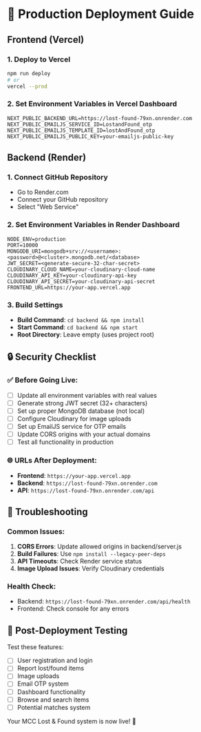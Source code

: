 # 🚀 Production Deployment Guide

## Frontend (Vercel)

### 1. Deploy to Vercel
```bash
npm run deploy
# or
vercel --prod
```

### 2. Set Environment Variables in Vercel Dashboard
```
NEXT_PUBLIC_BACKEND_URL=https://lost-found-79xn.onrender.com
NEXT_PUBLIC_EMAILJS_SERVICE_ID=LostandFound_otp
NEXT_PUBLIC_EMAILJS_TEMPLATE_ID=lostAndFound_otp
NEXT_PUBLIC_EMAILJS_PUBLIC_KEY=your-emailjs-public-key
```

## Backend (Render)

### 1. Connect GitHub Repository
- Go to Render.com
- Connect your GitHub repository
- Select "Web Service"

### 2. Set Environment Variables in Render Dashboard
```
NODE_ENV=production
PORT=10000
MONGODB_URI=mongodb+srv://<username>:<password>@<cluster>.mongodb.net/<database>
JWT_SECRET=<generate-secure-32-char-secret>
CLOUDINARY_CLOUD_NAME=your-cloudinary-cloud-name
CLOUDINARY_API_KEY=your-cloudinary-api-key
CLOUDINARY_API_SECRET=your-cloudinary-api-secret
FRONTEND_URL=https://your-app.vercel.app
```

### 3. Build Settings
- **Build Command**: `cd backend && npm install`
- **Start Command**: `cd backend && npm start`
- **Root Directory**: Leave empty (uses project root)

## 🔒 Security Checklist

### ✅ Before Going Live:
- [ ] Update all environment variables with real values
- [ ] Generate strong JWT secret (32+ characters)
- [ ] Set up proper MongoDB database (not local)
- [ ] Configure Cloudinary for image uploads
- [ ] Set up EmailJS service for OTP emails
- [ ] Update CORS origins with your actual domains
- [ ] Test all functionality in production

### 🌐 URLs After Deployment:
- **Frontend**: `https://your-app.vercel.app`
- **Backend**: `https://lost-found-79xn.onrender.com`
- **API**: `https://lost-found-79xn.onrender.com/api`

## 🔧 Troubleshooting

### Common Issues:
1. **CORS Errors**: Update allowed origins in backend/server.js
2. **Build Failures**: Use `npm install --legacy-peer-deps`
3. **API Timeouts**: Check Render service status
4. **Image Upload Issues**: Verify Cloudinary credentials

### Health Check:
- Backend: `https://lost-found-79xn.onrender.com/api/health`
- Frontend: Check console for any errors

## 📱 Post-Deployment Testing

Test these features:
- [ ] User registration and login
- [ ] Report lost/found items
- [ ] Image uploads
- [ ] Email OTP system
- [ ] Dashboard functionality
- [ ] Browse and search items
- [ ] Potential matches system

Your MCC Lost & Found system is now live! 🎉